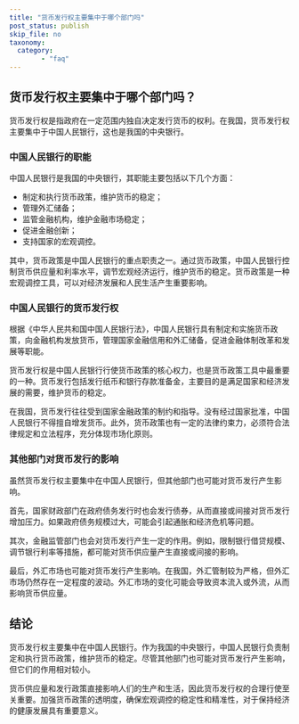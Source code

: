 ```yaml
---
title: "货币发行权主要集中于哪个部门吗"
post_status: publish
skip_file: no
taxonomy:
  category:
        - "faq"
---
```


## 货币发行权主要集中于哪个部门吗？

货币发行权是指政府在一定范围内独自决定发行货币的权利。在我国，货币发行权主要集中于中国人民银行，这也是我国的中央银行。

### 中国人民银行的职能

中国人民银行是我国的中央银行，其职能主要包括以下几个方面：

- 制定和执行货币政策，维护货币的稳定；
- 管理外汇储备；
- 监管金融机构，维护金融市场稳定；
- 促进金融创新；
- 支持国家的宏观调控。

其中，货币政策是中国人民银行的重点职责之一。通过货币政策，中国人民银行控制货币供应量和利率水平，调节宏观经济运行，维护货币的稳定。货币政策是一种宏观调控工具，可以对经济发展和人民生活产生重要影响。

### 中国人民银行的货币发行权

根据《中华人民共和国中国人民银行法》，中国人民银行具有制定和实施货币政策，向金融机构发放货币，管理国家金融信用和外汇储备，促进金融体制改革和发展等职能。

货币发行权是中国人民银行行使货币政策的核心权力，也是货币政策工具中最重要的一种。货币发行包括发行纸币和银行存款准备金，主要目的是满足国家和经济发展的需要，维护货币的稳定。

在我国，货币发行往往受到国家金融政策的制约和指导。没有经过国家批准，中国人民银行不得擅自增发货币。此外，货币政策也有一定的法律约束力，必须符合法律规定和立法程序，充分体现市场化原则。

### 其他部门对货币发行的影响

虽然货币发行权主要集中在中国人民银行，但其他部门也可能对货币发行产生影响。

首先，国家财政部门在政府债务发行时也会发行债券，从而直接或间接对货币发行增加压力。如果政府债务规模过大，可能会引起通胀和经济危机等问题。

其次，金融监管部门也会对货币发行产生一定的作用。例如，限制银行借贷规模、调节银行利率等措施，都可能对货币供应量产生直接或间接的影响。

最后，外汇市场也可能对货币发行产生影响。在我国，外汇管制较为严格，但外汇市场仍然存在一定程度的波动。外汇市场的变化可能会导致资本流入或外流，从而影响货币供应量。

## 结论

货币发行权主要集中在中国人民银行。作为我国的中央银行，中国人民银行负责制定和执行货币政策，维护货币的稳定。尽管其他部门也可能对货币发行产生影响，但它们的作用相对较小。

货币供应量和发行政策直接影响人们的生产和生活，因此货币发行权的合理行使至关重要。加强货币政策的透明度，确保宏观调控的稳定性和精准性，对于保持经济的健康发展具有重要意义。
